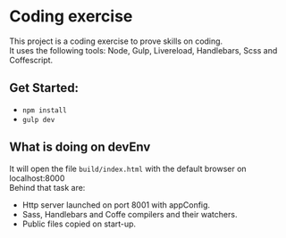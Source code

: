 # Coding exercise
This project is a coding exercise to prove skills on coding.  
It uses the following tools: Node, Gulp, Livereload, Handlebars, Scss and Coffescript.

## Get Started:
- `npm install`
- `gulp dev`

## What is doing on devEnv
It will open the file `build/index.html` with the default browser on localhost:8000  
Behind that task are:  
- Http server launched on port 8001 with appConfig.
- Sass, Handlebars and Coffe compilers and their watchers.
- Public files copied on start-up.
